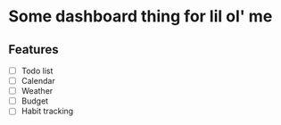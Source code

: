 # Some dashboard thing for lil ol' me

## Features
* [ ] Todo list
* [ ] Calendar
* [ ] Weather
* [ ] Budget
* [ ] Habit tracking
